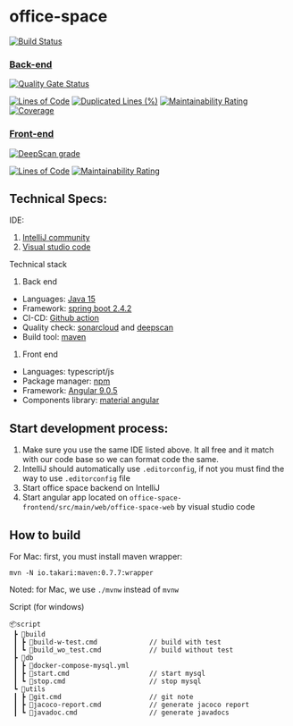 # office-space
[![Build Status](https://travis-ci.com/our-fancy-team-name/office-space.svg?branch=master)](https://travis-ci.com/our-fancy-team-name/office-space)
### [Back-end](https://sonarcloud.io/dashboard?id=our-fancy-team-name_office-space)

[![Quality Gate Status](https://sonarcloud.io/api/project_badges/measure?project=office-space-java&metric=alert_status)](https://sonarcloud.io/dashboard?id=office-space-java)

[![Lines of Code](https://sonarcloud.io/api/project_badges/measure?project=office-space-java&metric=ncloc)](https://sonarcloud.io/dashboard?id=office-space-java)
[![Duplicated Lines (%)](https://sonarcloud.io/api/project_badges/measure?project=office-space-java&metric=duplicated_lines_density)](https://sonarcloud.io/dashboard?id=office-space-java)
[![Maintainability Rating](https://sonarcloud.io/api/project_badges/measure?project=office-space-java&metric=sqale_rating)](https://sonarcloud.io/dashboard?id=office-space-java)
[![Coverage](https://sonarcloud.io/api/project_badges/measure?project=office-space-java&metric=coverage)](https://sonarcloud.io/dashboard?id=office-space-java)

### [Front-end](https://sonarcloud.io/dashboard?id=office-space-web)
[![DeepScan grade](https://deepscan.io/api/teams/8125/projects/10280/branches/140197/badge/grade.svg)](https://deepscan.io/dashboard#view=project&tid=8125&pid=10280&bid=140197)


[![Lines of Code](https://sonarcloud.io/api/project_badges/measure?project=office-space-web&metric=ncloc)](https://sonarcloud.io/dashboard?id=office-space-web)
[![Maintainability Rating](https://sonarcloud.io/api/project_badges/measure?project=office-space-web&metric=sqale_rating)](https://sonarcloud.io/dashboard?id=office-space-web)


## Technical Specs:

IDE:
 1. [IntelliJ community](https://www.jetbrains.com/idea/)
 1. [Visual studio code](https://code.visualstudio.com/)
 
Technical stack
 1. Back end
  * Languages: [Java 15](https://www.oracle.com/java/technologies/javase-downloads.html)
  * Framework: [spring boot 2.4.2](https://spring.io/)
  * CI-CD: [Github action](https://github.com/features/actions)
  * Quality check: [sonarcloud](https://sonarcloud.io/) and [deepscan](https://deepscan.io/)
  * Build tool: [maven](https://maven.apache.org/)
 1. Front end
  * Languages: typescript/js
  * Package manager: [npm](https://www.npmjs.com/)
  * Framework: [Angular 9.0.5](http://angular.io/)
  * Components library: [material angular](https://material.angular.io/)
  
## Start development process:
 1. Make sure you use the same IDE listed above. It all free and it match with our code base so we can format code the same.
 1. IntelliJ should automatically use `.editorconfig`, if not you must find the way to use `.editorconfig` file
 1. Start office space backend on IntelliJ
 1. Start angular app located on `office-space-frontend/src/main/web/office-space-web` by visual studio code

## How to build
For Mac: first, you must install maven wrapper:
```
mvn -N io.takari:maven:0.7.7:wrapper
```
Noted: for Mac, we use `./mvnw` instead of `mvnw`

Script (for windows)
```
📦script
 ┣ 📂build
 ┃ ┣ 📜build-w-test.cmd             // build with test
 ┃ ┗ 📜build_wo_test.cmd            // build without test
 ┣ 📂db
 ┃ ┣ 📜docker-compose-mysql.yml
 ┃ ┣ 📜start.cmd                    // start mysql
 ┃ ┗ 📜stop.cmd                     // stop mysql
 ┗ 📂utils
 ┃ ┣ 📜git.cmd                      // git note
 ┃ ┣ 📜jacoco-report.cmd            // generate jacoco report
 ┃ ┗ 📜javadoc.cmd                  // generate javadocs
```
